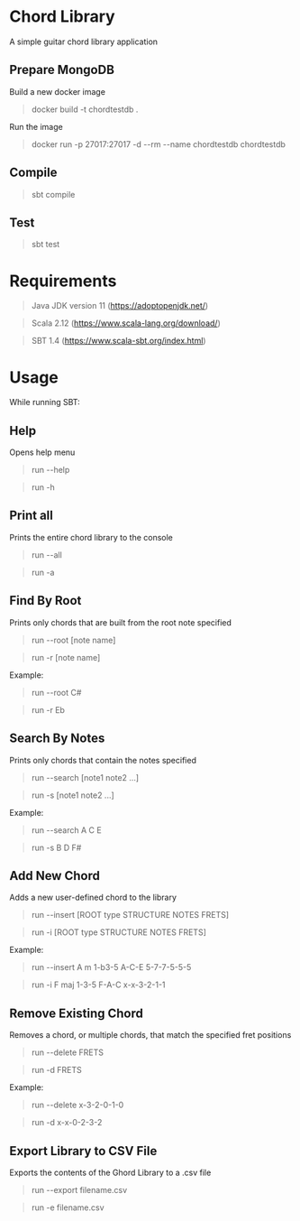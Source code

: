 # Chord Library
A simple guitar chord library application

## Prepare MongoDB
Build a new docker image
>docker build -t chordtestdb .

Run the image
>docker run -p 27017:27017 -d --rm --name chordtestdb chordtestdb

## Compile
>sbt compile

## Test
>sbt test

# Requirements
>Java JDK version 11 (https://adoptopenjdk.net/)

>Scala 2.12 (https://www.scala-lang.org/download/)

>SBT 1.4 (https://www.scala-sbt.org/index.html)

# Usage
While running SBT:

## Help
Opens help menu
>run --help

>run -h

## Print all
Prints the entire chord library to the console
>run --all

>run -a

## Find By Root
Prints only chords that are built from the root note specified
>run --root [note name]

>run -r [note name]

Example:
>run --root C#

>run -r Eb

## Search By Notes
Prints only chords that contain the notes specified
>run --search [note1 note2 ...]

>run -s [note1 note2 ...]

Example:
>run --search A C E

>run -s B D F#

## Add New Chord
Adds a new user-defined chord to the library
>run --insert [ROOT type STRUCTURE NOTES FRETS]

>run -i [ROOT type STRUCTURE NOTES FRETS]

Example:
>run --insert A  m  1-b3-5  A-C-E  5-7-7-5-5-5

>run -i F  maj  1-3-5  F-A-C  x-x-3-2-1-1

## Remove Existing Chord
Removes a chord, or multiple chords, that match the specified fret positions
>run --delete FRETS

>run -d FRETS

Example:
>run --delete x-3-2-0-1-0

>run -d x-x-0-2-3-2

## Export Library to CSV File
Exports the contents of the Ghord Library to a .csv file
>run --export filename.csv

>run -e filename.csv